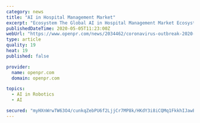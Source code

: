 ```yaml
---
category: news
title: "AI in Hospital Management Market"
excerpt: "Ecosystem The Global AI in Hospital Management Market Ecosystem was valued at US$ 1.18 billion in 2018 and will see substantial growth by USD XX.X"
publishedDateTime: 2020-05-05T11:23:00Z
webUrl: "https://www.openpr.com/news/2034462/coronavirus-outbreak-2020-ai-in-hospital-management-market"
type: article
quality: 19
heat: 19
published: false

provider:
  name: openpr.com
  domain: openpr.com

topics:
  - AI in Robotics
  - AI

secured: "myHXnWrwTW63O4/cunkqZebPU6f2LjjCr7MP8k/HKdY3i8iCQMq1FkkhIJawEWc58oR8z8MNY/7aUJqM6SxxypL9osGjajItMAwA3SLl+lcp3HTkKC4YVsV9WPvG//L2yVAGcWZDtvYtBItANwWfooGJl5sBRmJvkrjxdr9IBLfHsJ6ipc9mndfRy80EHcA5o33G9jT2juYwphGRv+SsjwUW61c9niNikzI0xW1Zd0Zfrs5ZIkNbttZa+tlS3UT2MYyQzZxOBvGyyWmgTUCwl8cSkqBnfe2T/elfsb8YKirmp5YiKUW5Fhfg/IF4L2snXIRzqYlh84XDSfNr+JoVus+0SXcTf1fNIGBNm/B5MgYD4whSo38u/Vaf4EW3B2JrwziRkR0Ffff4T+JLkod27+denxKTJR2U+f8k4NGhrCLWskXoXk7e2G5SYbkzTFuEcOEMbbsanhp9rzPAUvbpVIrs7WdGmK+zlxcl8yvk5as=;t75J69Wr/p7SOqH3nDHU3Q=="
---
```


